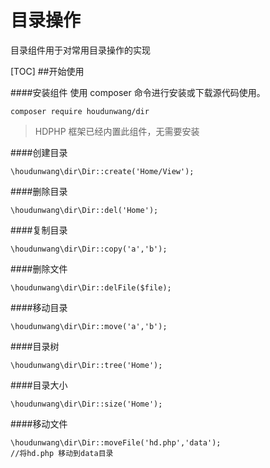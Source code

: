 # 目录操作

目录组件用于对常用目录操作的实现

[TOC]
##开始使用

####安装组件
使用 composer 命令进行安装或下载源代码使用。

```
composer require houdunwang/dir
```
> HDPHP 框架已经内置此组件，无需要安装

####创建目录
```
\houdunwang\dir\Dir::create('Home/View');
```

####删除目录
```
\houdunwang\dir\Dir::del('Home');
```

####复制目录
```
\houdunwang\dir\Dir::copy('a','b');
```

####删除文件
```
\houdunwang\dir\Dir::delFile($file);
```

####移动目录
```
\houdunwang\dir\Dir::move('a','b');
```

####目录树
```
\houdunwang\dir\Dir::tree('Home');
```

####目录大小
```
\houdunwang\dir\Dir::size('Home');
```

####移动文件
```
\houdunwang\dir\Dir::moveFile('hd.php','data');
//将hd.php 移动到data目录
```